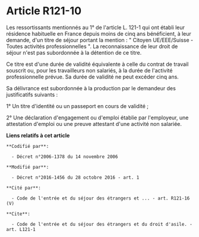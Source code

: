 # Article R121-10

Les ressortissants mentionnés au 1° de l'article L. 121-1 qui ont établi leur résidence habituelle en France depuis moins de
cinq ans bénéficient, à leur demande, d'un titre de séjour portant la mention :  " Citoyen UE/EEE/Suisse - Toutes activités
professionnelles ". La reconnaissance de leur droit de séjour n'est pas subordonnée à la détention de ce titre. 

Ce titre est d'une durée de validité équivalente à celle du contrat de travail souscrit ou, pour les travailleurs non
salariés, à la durée de l'activité professionnelle prévue. Sa durée de validité ne peut excéder cinq ans. 

Sa délivrance est subordonnée à la production par le demandeur des justificatifs suivants : 

1° Un titre d'identité ou un passeport en cours de validité ; 

2° Une déclaration d'engagement ou d'emploi établie par l'employeur, une attestation d'emploi ou une preuve attestant d'une
activité non salariée.

**Liens relatifs à cet article**

	**Codifié par**:

	  - Décret n°2006-1378 du 14 novembre 2006

	**Modifié par**:

	  - Décret n°2016-1456 du 28 octobre 2016 - art. 1

	**Cité par**:

	  - Code de l'entrée et du séjour des étrangers et ... - art. R121-16 (V)

	**Cite**:

	  - Code de l'entrée et du séjour des étrangers et du droit d'asile. - art. L121-1
